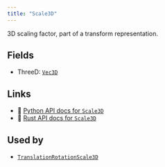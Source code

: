 ```yaml
---
title: "Scale3D"
---
```


3D scaling factor, part of a transform representation.

## Fields

* ThreeD: [`Vec3D`](../datatypes/vec3d.md)

## Links
 * 🐍 [Python API docs for `Scale3D`](https://ref.rerun.io/docs/python/nightly/common/datatypes#rerun.datatypes.Scale3D)
 * 🦀 [Rust API docs for `Scale3D`](https://docs.rs/rerun/0.9.0-alpha.10/rerun/datatypes/enum.Scale3D.html)


## Used by

* [`TranslationRotationScale3D`](../datatypes/translation_rotation_scale3d.md)
